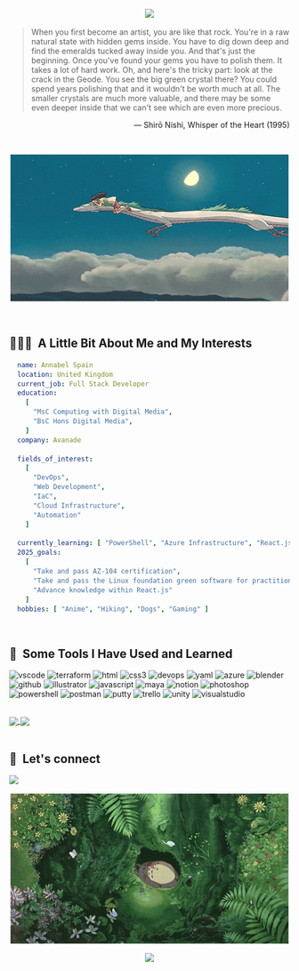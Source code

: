 <div "Hero">
  <p align="center">
    <img src="https://capsule-render.vercel.app/api?type=waving&color=auto&height=350&animation=fadeIn&section=header&fontSize=80&text=Welcome&fontColor=d6ace6&desc=To%20Annabels%20Github%20Profile" />
  </p>
</div>

<div "content">

  <div "quote">
    
  > When you first become an artist, you are like that rock. You're in a raw natural state with hidden gems inside. You have to dig down deep and find the emeralds tucked away inside you. And that's just the beginning. Once you've found your gems you have to polish them. It takes a lot of hard work. Oh, and here's the tricky part: look at the crack in the Geode. You see the big green crystal there? You could spend years polishing that and it wouldn't be worth much at all. The smaller crystals are much more valuable, and there may be some even deeper inside that we can't see which are even more precious.
   
  <p align="right">— Shirō Nishi, Whisper of the Heart (1995)</p>   
  
  </div>
  
  <br>

  <div "gif_1" align="center">
    
  ![Haku](https://github.com/annabelspain/annabelspain/blob/main/haku.gif)
    
  </div>

  <br>

  <div "yaml">
    <h2> 👨🏻‍💻 &nbsp;A Little Bit About Me and My Interests</h2>
    
  ```yaml  
    name: Annabel Spain
    location: United Kingdom
    current_job: Full Stack Developer
    education:
      [
        "MsC Computing with Digital Media",
        "BsC Hons Digital Media",
      ]
    company: Avanade
    
    fields_of_interest: 
      [
        "DevOps",
        "Web Development",
        "IaC",
        "Cloud Infrastructure",
        "Automation"
      ]
      
    currently_learning: [ "PowerShell", "Azure Infrastructure", "React.js", "PowerShell" ]
    2025_goals:
      [
        "Take and pass AZ-104 certification",
        "Take and pass the Linux foundation green software for practitioners certification",
        "Advance knowledge within React.js"
      ]
    hobbies: [ "Anime", "Hiking", "Dogs", "Gaming" ]
  ```
    
  </div>

  <br>

  <div "Tool icons">
    <h2> 🚀 &nbsp;Some Tools I Have Used and Learned</h2>
    <p align="left">
      <img src="https://cdn.jsdelivr.net/gh/devicons/devicon/icons/vscode/vscode-original.svg" alt="vscode" width="45" height="45"/>
      <img src="https://cdn.jsdelivr.net/gh/devicons/devicon@latest/icons/terraform/terraform-original.svg" alt="terraform" width="45" height="45" />        
      <img src="https://cdn.jsdelivr.net/gh/devicons/devicon@latest/icons/html5/html5-original.svg" alt="html" width="45" height="45" />
      <img src="https://cdn.jsdelivr.net/gh/devicons/devicon@latest/icons/css3/css3-original.svg" alt="css3" width="45" height="45"/>
      <img src="https://cdn.jsdelivr.net/gh/devicons/devicon@latest/icons/azuredevops/azuredevops-original.svg" alt="devops" width="45" height="45"/>
      <img src="https://cdn.jsdelivr.net/gh/devicons/devicon@latest/icons/yaml/yaml-original.svg" alt="yaml" width="45" height="45"/>    
      <img src="https://cdn.jsdelivr.net/gh/devicons/devicon@latest/icons/azure/azure-original.svg" alt="azure" width="45" height="45"/>
      <img src="https://cdn.jsdelivr.net/gh/devicons/devicon@latest/icons/blender/blender-original.svg" alt="blender" width="45" height="45"/>    
      <img src="https://cdn.jsdelivr.net/gh/devicons/devicon@latest/icons/github/github-original.svg" alt="github" width="45" height="45"/>     
      <img src="https://cdn.jsdelivr.net/gh/devicons/devicon@latest/icons/illustrator/illustrator-plain.svg" alt="illustrator" width="45" height="45"/>    
      <img src="https://cdn.jsdelivr.net/gh/devicons/devicon@latest/icons/javascript/javascript-original.svg" alt="javascript" width="45" height="45"/> 
      <img src="https://cdn.jsdelivr.net/gh/devicons/devicon@latest/icons/maya/maya-original.svg" alt="maya" width="45" height="45"/>
      <img src="https://cdn.jsdelivr.net/gh/devicons/devicon@latest/icons/notion/notion-original.svg" alt="notion" width="45" height="45"/>                             
      <img src="https://cdn.jsdelivr.net/gh/devicons/devicon@latest/icons/photoshop/photoshop-original.svg" alt="photoshop" width="45" height="45"/>    
      <img src="https://cdn.jsdelivr.net/gh/devicons/devicon@latest/icons/powershell/powershell-original.svg" alt="powershell" width="45" height="45"/>
      <img src="https://cdn.jsdelivr.net/gh/devicons/devicon@latest/icons/postman/postman-original.svg" alt="postman" width="45" height="45"/>          
      <img src="https://cdn.jsdelivr.net/gh/devicons/devicon@latest/icons/putty/putty-original.svg" alt="putty" width="45" height="45"/>
      <img src="https://cdn.jsdelivr.net/gh/devicons/devicon@latest/icons/trello/trello-original.svg" alt="trello" width="45" height="45"/>
      <img src="https://cdn.jsdelivr.net/gh/devicons/devicon@latest/icons/unity/unity-original.svg" alt="unity" width="45" height="45"/>   
      <img src="https://cdn.jsdelivr.net/gh/devicons/devicon@latest/icons/visualstudio/visualstudio-original.svg" alt="visualstudio" width="45" height="45"/>                                                        
    </p>
  </div>

  <br>

  <div "Personal stats">
    <a href="https://github.com/anuraghazra/github-readme-stats">
      <img height=200 align="center" src="https://github-readme-stats.vercel.app/api?username=annabelspain&theme=ambient_gradient&show_icons=true&rank_icon=github" />
    </a>
    <a href="https://github.com/annabelspain/convoychat">
      <img height=200 align="center" src="https://github-readme-stats.vercel.app/api/top-langs?username=annabelspain&layout=compact&langs_count=8&card_width=320&theme=ambient_gradient" />
    </a>
  </div>

  <br>

  <div "Connect">
    <h2> 💬 &nbsp;Let's connect</h2>
      <a href="https://www.linkedin.com/in/annabelspain123/">
        <img height="50" src="https://cdn1.iconfinder.com/data/icons/brands-jolly/210/linkedin-social-network-brand-logo-512.png"/>
      </a>
  </div>

<div "gif_2" align="center">
  
  ![Totoro](https://github.com/annabelspain/annabelspain/blob/main/totoro.gif)
  
</div>

</div>

<div "footer">
  <p align="center">
    <img src="https://capsule-render.vercel.app/api?type=waving&color=gradient&height=100&section=footer"/>
  </p>
</div>
